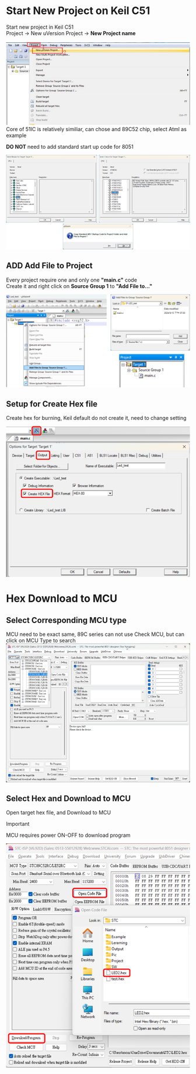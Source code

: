 # Start New Project on Keil C51

Start new project in Keil C51  
Project → New uVersion Project → **New Project name**  
    
<img src="./Image/01.NewProject.png">    
Core of 51IC is relatively similiar, can chose and 89C52 chip, select Atml as example
  
**DO NOT** need to add standard start up code for 8051  
    
<img src="./Image/02.SelectIC.png">  
  
## ADD Add File to Project
Every project require one and only one **"main.c"** code  
Create it and right click on **Source Group 1** to **"Add File to..."**

  <img src="./Image/03.AddMain.png">  

## Setup for Create Hex file
  
Create hex for burning, Keil default do not create it, need to change setting
  
  <img src="./Image/04.CreatHex.png">  

# Hex Download to MCU
## Select Corresponding MCU type  

MCU need to be exact same, 89C series can not use Check MCU, but can click on MCU Type to search  
  <img src="./Image/05.ISP_IC_Select.png">  

## Select Hex and Download to MCU
Open target hex file, and Download to MCU  

> [!IMPORTANT]
> MCU requires power ON-OFF to download program  
  
  <img src="./Image/06.SelectHex_Burn.png">  
